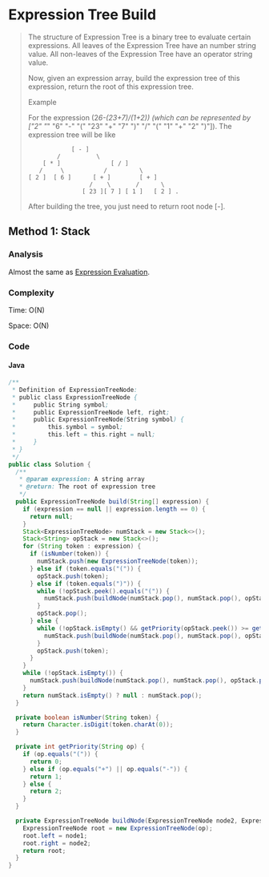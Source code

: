 # Expression Tree Build
> The structure of Expression Tree is a binary tree to evaluate certain expressions. All leaves of the Expression Tree have an number string value. All non-leaves of the Expression Tree have an operator string value.
>
> Now, given an expression array, build the expression tree of this expression, return the root of this expression tree.
>
> Example
>
> For the expression (2*6-(23+7)/(1+2)) (which can be represented by ["2" "*" "6" "-" "(" "23" "+" "7" ")" "/" "(" "1" "+" "2" ")"]). The expression tree will be like
>
>                 [ - ]
>             /          \
>         [ * ]              [ / ]
>        /     \           /         \
>     [ 2 ]  [ 6 ]      [ + ]        [ + ]
>                      /    \       /      \
>                    [ 23 ][ 7 ] [ 1 ]   [ 2 ] .
>
> After building the tree, you just need to return root node [-].

## Method 1: Stack
### Analysis
Almost the same as [Expression Evaluation](expression_evaluation.md).

### Complexity
Time: O(N)

Space: O(N)

### Code
#### Java
```java
/**
 * Definition of ExpressionTreeNode:
 * public class ExpressionTreeNode {
 *     public String symbol;
 *     public ExpressionTreeNode left, right;
 *     public ExpressionTreeNode(String symbol) {
 *         this.symbol = symbol;
 *         this.left = this.right = null;
 *     }
 * }
 */
public class Solution {
  /**
   * @param expression: A string array
   * @return: The root of expression tree
   */
  public ExpressionTreeNode build(String[] expression) {
    if (expression == null || expression.length == 0) {
      return null;
    }
    Stack<ExpressionTreeNode> numStack = new Stack<>();
    Stack<String> opStack = new Stack<>();
    for (String token : expression) {
      if (isNumber(token)) {
        numStack.push(new ExpressionTreeNode(token));
      } else if (token.equals("(")) {
        opStack.push(token);
      } else if (token.equals(")")) {
        while (!opStack.peek().equals("(")) {
          numStack.push(buildNode(numStack.pop(), numStack.pop(), opStack.pop()));
        }
        opStack.pop();
      } else {
        while (!opStack.isEmpty() && getPriority(opStack.peek()) >= getPriority(token)) {
          numStack.push(buildNode(numStack.pop(), numStack.pop(), opStack.pop()));
        }
        opStack.push(token);
      }
    }
    while (!opStack.isEmpty()) {
      numStack.push(buildNode(numStack.pop(), numStack.pop(), opStack.pop()));
    }
    return numStack.isEmpty() ? null : numStack.pop();
  }

  private boolean isNumber(String token) {
    return Character.isDigit(token.charAt(0));
  }

  private int getPriority(String op) {
    if (op.equals("(")) {
      return 0;
    } else if (op.equals("+") || op.equals("-")) {
      return 1;
    } else {
      return 2;
    }
  }

  private ExpressionTreeNode buildNode(ExpressionTreeNode node2, ExpressionTreeNode node1, String op) {
    ExpressionTreeNode root = new ExpressionTreeNode(op);
    root.left = node1;
    root.right = node2;
    return root;
  }
}
```
